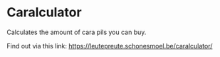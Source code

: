 # Caralculator
Calculates the amount of cara pils you can buy.

Find out via this link: 
https://leutepreute.schonesmoel.be/caralculator/
